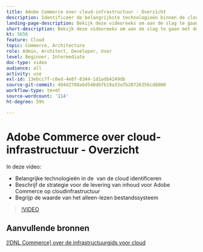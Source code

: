 ```yaml
---
title: Adobe Commerce over cloud-infrastructuur - Overzicht
description: Identificeer de belangrijkste technologieën binnen de cloudstack. Beschrijf de strategie voor het leveren van content voor Adobe Commerce. Begrijp de waarde van het alleen-lezen bestandssysteem.
landing-page-description: Bekijk deze videoreeks om aan de slag te gaan met de cloudinfrastructuur die wordt gebruikt voor implementatie en beheer van Adobe Commerce.
short-description: Bekijk deze videoreeks om aan de slag te gaan met de cloudinfrastructuur die wordt gebruikt voor implementatie en beheer van Adobe Commerce.
kt: 5656
feature: Cloud
topic: Commerce, Architecture
role: Admin, Architect, Developer, User
level: Beginner, Intermediate
doc-type: video
audience: all
activity: use
exl-id: 13ebcc7f-c0ed-4e8f-8344-1d1adb4249db
source-git-commit: 404d2708a6d540d6fb19a33afb20726356cd8000
workflow-type: tm+mt
source-wordcount: '114'
ht-degree: 59%

---
```


# Adobe Commerce over cloud-infrastructuur - Overzicht

In deze video:

- Belangrijke technologieën in de &#x200B; van de cloud identificeren
- Beschrijf de strategie voor de levering van inhoud voor Adobe Commerce op cloudinfrastructuur
- Begrijp de waarde van het alleen-lezen bestandssysteem

>[!VIDEO](https://video.tv.adobe.com/v/35298?quality=12&learn=on)

## Aanvullende bronnen

[[!DNL Commerce] over de infrastructuurgids voor cloud](https://experienceleague.adobe.com/docs/commerce-cloud-service/user-guide/overview.html)
